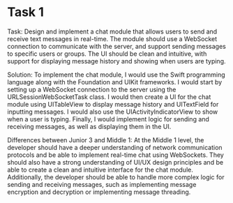 # Task 1

Task: Design and implement a chat module that allows users to send and receive
text messages in real-time. The module should use a WebSocket connection to
communicate with the server, and support sending messages to specific users or
groups. The UI should be clean and intuitive, with support for displaying
message history and showing when users are typing.

Solution: To implement the chat module, I would use the Swift programming
language along with the Foundation and UIKit frameworks. I would start by
setting up a WebSocket connection to the server using the
URLSessionWebSocketTask class. I would then create a UI for the chat module
using UITableView to display message history and UITextField for inputting
messages. I would also use the UIActivityIndicatorView to show when a user is
typing. Finally, I would implement logic for sending and receiving messages, as
well as displaying them in the UI.

Differences between Junior 3 and Middle 1: At the Middle 1 level, the developer
should have a deeper understanding of network communication protocols and be
able to implement real-time chat using WebSockets. They should also have a
strong understanding of UI/UX design principles and be able to create a clean
and intuitive interface for the chat module. Additionally, the developer should
be able to handle more complex logic for sending and receiving messages, such as
implementing message encryption and decryption or implementing message
threading.
